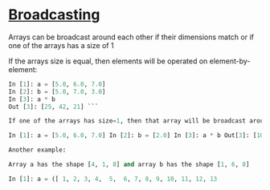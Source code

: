 # [Broadcasting](https://www.notion.so/skinetics/Installing-Numpy-Guide-c593cd18554d428087352306c3bf2c1f#c361d05edce14df7961f5c9275ad9852)

Arrays can be broadcast around each other if their dimensions match or if one of the arrays has a size of 1

If the arrays size is equal, then elements will be operated on element-by-element:

```py
In [1]: a = [5.0, 6.0, 7.0]
In [2]: b = [5.0, 7.0, 3.0]
In [3]: a * b
Out [3]: [25, 42, 21] ```

If one of the arrays has size=1, then that array will be broadcast around the other array entirely:

In [1]: a = [5.0, 6.0, 7.0] In [2]: b = [2.0] In [3]: a * b Out[3]: [10.0, 12.0, 14.0] 

Another example:

Array a has the shape [4, 1, 8] and array b has the shape [1, 6, 8]

In [1]: a = ([ 1, 2, 3, 4, 	5, 	6, 7, 8, 9, 10, 11, 12, 13 
